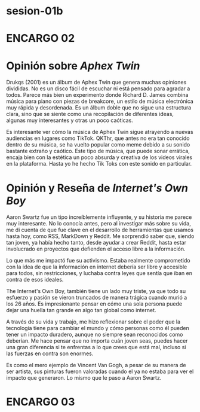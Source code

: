 # sesion-01b

# ENCARGO 02

# Opinión sobre *Aphex Twin*

Drukqs (2001) es un álbum de Aphex Twin que genera muchas opiniones divididas. No es un disco fácil de escuchar ni está pensado para agradar a todos. Parece más bien un experimento donde Richard D. James combina música para piano con piezas de breakcore, un estilo de música electrónica muy rápida y desordenada. Es un álbum doble que no sigue una estructura clara, sino que se siente como una recopilación de diferentes ideas, algunas muy interesantes y otras un poco caóticas.

Es interesante ver cómo la música de Aphex Twin sigue atrayendo a nuevas audiencias en lugares como TikTok. QKThr, que antes no era tan conocido dentro de su música, se ha vuelto popular como meme debido a su sonido bastante extraño y caótico. Este tipo de música, que puede sonar errática, encaja bien con la estética un poco absurda y creativa de los videos virales en la plataforma. Hasta yo he hecho Tik Toks con este sonido en particular.

# Opinión y Reseña de *Internet's Own Boy*

Aaron Swartz fue un tipo increíblemente influyente, y su historia me parece muy interesante. No lo conocía antes, pero al investigar más sobre su vida, me di cuenta de que fue clave en el desarrollo de herramientas que usamos hasta hoy, como RSS, MarkDown y Reddit. Me sorprendió saber que, siendo tan joven, ya había hecho tanto, desde ayudar a crear Reddit, hasta estar involucrado en proyectos que defienden el acceso libre a la información.

Lo que más me impactó fue su activismo. Estaba realmente comprometido con la idea de que la información en internet debería ser libre y accesible para todos, sin restricciones, y luchaba contra leyes que sentía que iban en contra de esos ideales.

The Internet's Own Boy, también tiene un lado muy triste, ya que todo su esfuerzo y pasión se vieron truncados de manera trágica cuando murió a los 26 años. Es impresionante pensar en cómo una sola persona puede dejar una huella tan grande en algo tan global como internet.

A través de su vida y trabajo, me hizo reflexionar sobre el poder que la tecnología tiene para cambiar el mundo y cómo personas como él pueden tener un impacto duradero, aunque no siempre sean reconocidos como deberían. Me hace pensar que no importa cuán joven seas, puedes hacer una gran diferencia si te enfrentas a lo que crees que está mal, incluso si las fuerzas en contra son enormes.

Es como el mero ejemplo de Vincent Van Gogh, a pesar de su manera de ser artista, sus pinturas fueron valoradas cuando el ya no estaba para ver el impacto que generaron. Lo mismo que le paso a Aaron Swartz.

# ENCARGO 03
